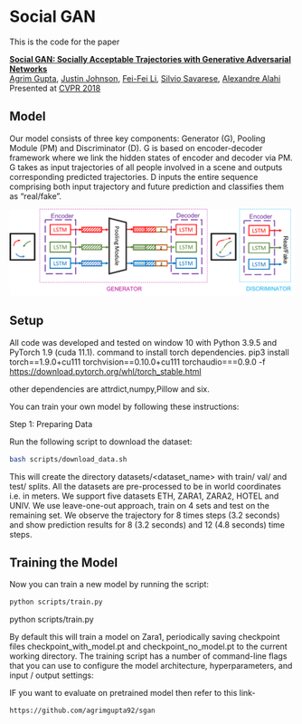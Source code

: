 # Social GAN

This is the code for the paper

**<a href="https://arxiv.org/abs/1803.10892">Social GAN: Socially Acceptable Trajectories with Generative Adversarial Networks</a>**
<br>
<a href="http://web.stanford.edu/~agrim/">Agrim Gupta</a>,
<a href="http://cs.stanford.edu/people/jcjohns/">Justin Johnson</a>,
<a href="http://vision.stanford.edu/feifeili/">Fei-Fei Li</a>,
<a href="http://cvgl.stanford.edu/silvio/">Silvio Savarese</a>,
<a href="http://web.stanford.edu/~alahi/">Alexandre Alahi</a>
<br>
Presented at [CVPR 2018](http://cvpr2018.thecvf.com/)


## Model
Our model consists of three key components: Generator (G), Pooling Module (PM) and Discriminator (D). G is based on encoder-decoder framework where we link the hidden states of encoder and decoder via PM. G takes as input trajectories of all people involved in a scene and outputs corresponding predicted trajectories. D inputs the entire sequence comprising both input trajectory and future prediction and classifies them as “real/fake”.

<div align='center'>
  <img src='images/model.png' width='1000px'>
</div>

## Setup
All code was developed and tested on window 10 with Python 3.9.5 and PyTorch 1.9 (cuda 11.1).
command to install torch dependencies. 
pip3 install torch==1.9.0+cu111 torchvision==0.10.0+cu111 torchaudio===0.9.0 -f https://download.pytorch.org/whl/torch_stable.html

other dependencies are attrdict,numpy,Pillow and six.

You can train your own model by following these instructions:

Step 1: Preparing Data

Run the following script to download the dataset:

```bash
bash scripts/download_data.sh
```

This will create the directory datasets/<dataset_name> with train/ val/ and test/ splits. All the datasets are pre-processed to be in world coordinates i.e. in meters. We support five datasets ETH, ZARA1, ZARA2, HOTEL and UNIV. We use leave-one-out approach, train on 4 sets and test on the remaining set. We observe the trajectory for 8 times steps (3.2 seconds) and show prediction results for 8 (3.2 seconds) and 12 (4.8 seconds) time steps.

## Training the Model

Now you can train a new model by running the script:

```bash
python scripts/train.py
```

python scripts/train.py

By default this will train a model on Zara1, periodically saving checkpoint files checkpoint_with_model.pt and checkpoint_no_model.pt to the current working directory. The training script has a number of command-line flags that you can use to configure the model architecture, hyperparameters, and input / output settings:

IF you want to evaluate on pretrained model then refer to this link-
```bash
https://github.com/agrimgupta92/sgan
```


